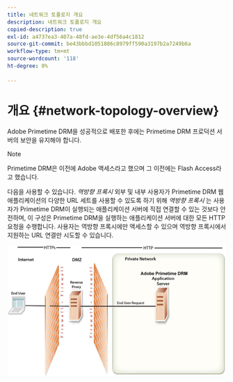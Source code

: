 ```yaml
---
title: 네트워크 토폴로지 개요
description: 네트워크 토폴로지 개요
copied-description: true
exl-id: a4737ea3-407a-48fd-ae3e-4df56a4c1812
source-git-commit: be43bbbd1051886c8979ff590a3197b2a7249b6a
workflow-type: tm+mt
source-wordcount: '118'
ht-degree: 0%

---
```


# 개요 {#network-topology-overview}

Adobe Primetime DRM을 성공적으로 배포한 후에는 Primetime DRM 프로덕션 서버의 보안을 유지해야 합니다.

>[!NOTE]
>
>Primetime DRM은 이전에 Adobe 액세스라고 했으며 그 이전에는 Flash Access라고 했습니다.

다음을 사용할 수 있습니다. *역방향 프록시* 외부 및 내부 사용자가 Primetime DRM 웹 애플리케이션의 다양한 URL 세트를 사용할 수 있도록 하기 위해 *역방향 프록시* 는 사용자가 Primetime DRM이 실행되는 애플리케이션 서버에 직접 연결할 수 있는 것보다 안전하며, 이 구성은 Primetime DRM을 실행하는 애플리케이션 서버에 대한 모든 HTTP 요청을 수행합니다. 사용자는 역방향 프록시에만 액세스할 수 있으며 역방향 프록시에서 지원하는 URL 연결만 시도할 수 있습니다.

<!--<a id="fig_8083A8C794B646CD87985EC891B60663"></a>-->

![](assets/AdobeAccess_4_SecureDeployment.png)
